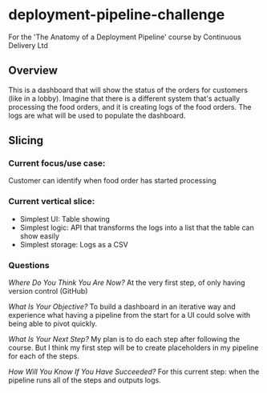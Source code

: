 # deployment-pipeline-challenge
For the 'The Anatomy of a Deployment Pipeline' course by Continuous Delivery Ltd

## Overview
This is a dashboard that will show the status of the orders for customers (like in a lobby). Imagine that there is a different system that's actually processing the food orders, and it is creating logs of the food orders. The logs are what will be used to populate the dashboard. 

## Slicing
### Current focus/use case:
Customer can identify when food order has started processing

### Current vertical slice:
- Simplest UI: Table showing
- Simplest logic: API that transforms the logs into a list that the table can show easily
- Simplest storage: Logs as a CSV

### Questions
*Where Do You Think You Are Now?*
At the very first step, of only having version control (GitHub)

*What Is Your Objective?*
To build a dashboard in an iterative way and experience what having a pipeline from the start for a UI could solve with being able to pivot quickly.

*What Is Your Next Step?*
My plan is to do each step after following the course. But I think my first step will be to create placeholders in my pipeline for each of the steps.

*How Will You Know If You Have Succeeded?*
For this current step: when the pipeline runs all of the steps and outputs logs.
